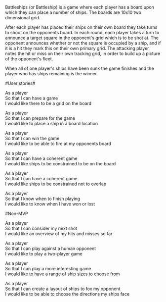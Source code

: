 Battleships (or Battleship) is a game where each player has a board upon which they can place a number of ships. The boards are 10x10 two dimensional grid.

After each player has placed their ships on their own board they take turns to shoot on the opponents board. In each round, each player takes a turn to announce a target square in the opponent's grid which is to be shot at. The opponent announces whether or not the square is occupied by a ship, and if it is a hit they mark this on their own primary grid. The attacking player notes the hit or miss on their own tracking grid, in order to build up a picture of the opponent's fleet.

When all of one player's ships have been sunk the game finishes and the player who has ships remaining is the winner.

#User stories#

As a player<br>
So that I can have a game<br>
I would like there to be a grid on the board<br>

As a player<br>
So that I can prepare for the game<br>
I would like to place a ship in a board location<br>

As a player<br>
So that I can win the game<br>
I would like to be able to fire at my opponents board<br>

As a player<br>
So that I can have a coherent game<br>
I would like ships to be constrained to be on the board<br>

As a player<br>
So that I can have a coherent game<br>
I would like ships to be constrained not to overlap<br>

As a player<br>
So that I know when to finish playing<br>
I would like to know when I have won or lost<br>

#Non-MVP

As a player<br>
So that I can consider my next shot<br>
I would like an overview of my hits and misses so far<br>

As a player<br>
So that I can play against a human opponent<br>
I would like to play a two-player game<br>

As a player<br>
So that I can play a more interesting game<br>
I would like to have a range of ship sizes to choose from<br>

As a player<br>
So that I can create a layout of ships to fox my opponent<br>
I would like to be able to choose the directions my ships face<br>
